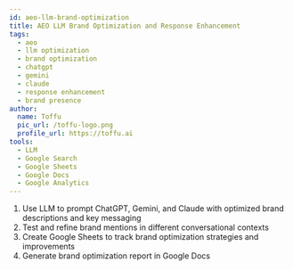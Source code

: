 ```yaml
---
id: aeo-llm-brand-optimization
title: AEO LLM Brand Optimization and Response Enhancement
tags:
  - aeo
  - llm optimization
  - brand optimization
  - chatgpt
  - gemini
  - claude
  - response enhancement
  - brand presence
author:
  name: Toffu
  pic_url: /toffu-logo.png
  profile_url: https://toffu.ai
tools:
  - LLM
  - Google Search
  - Google Sheets
  - Google Docs
  - Google Analytics
---
```


1. Use LLM to prompt ChatGPT, Gemini, and Claude with optimized brand descriptions and key messaging
2. Test and refine brand mentions in different conversational contexts
3. Create Google Sheets to track brand optimization strategies and improvements
4. Generate brand optimization report in Google Docs